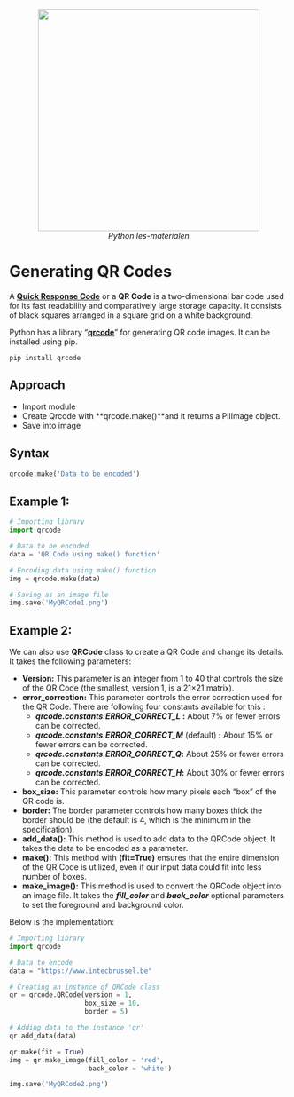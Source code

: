 <center>
    <img src='https://intecbrussel.be/img/logo3.png' width='400px' height='auto'/>
    <br/>
    <em>Python les-materialen</em>
</center>

# Generating QR Codes

A [**Quick Response Code**](https://en.wikipedia.org/wiki/QR_code) or a **QR Code** is a two-dimensional bar code used for its fast readability and comparatively large storage capacity. It consists of black squares arranged in a square grid on a white background.

Python has a library “[**qrcode**](https://pypi.org/project/qrcode/)” for generating QR code images. It can be installed using pip.

```
pip install qrcode
```

## Approach

-   Import module
-   Create Qrcode with **qrcode.make()**and it returns a PilImage object.
-   Save into image

## Syntax

```python
qrcode.make('Data to be encoded')
```


## Example 1:


```python
# Importing library
import qrcode

# Data to be encoded
data = 'QR Code using make() function'

# Encoding data using make() function
img = qrcode.make(data)

# Saving as an image file
img.save('MyQRCode1.png')
```


## Example 2:

We can also use **QRCode** class to create a QR Code and change its details. It takes the following parameters:

-   **Version:** This parameter is an integer from 1 to 40 that controls the size of the QR Code (the smallest, version 1, is a 21×21 matrix).
-   **error\_correction:** This parameter controls the error correction used for the QR Code. There are following four constants available for this :
    -   _**qrcode.constants.ERROR\_CORRECT\_L**_ **:** About 7% or fewer errors can be corrected.
    -   _**qrcode.constants.ERROR\_CORRECT\_M**_ (default) **:** About 15% or fewer errors can be corrected.
    -   _**qrcode.constants.ERROR\_CORRECT\_Q**_**:** About 25% or fewer errors can be corrected.
    -   _**qrcode.constants.ERROR\_CORRECT\_H**_**:** About 30% or fewer errors can be corrected.
-   **box\_size:** This parameter controls how many pixels each “box” of the QR code is.
-   **border:** The border parameter controls how many boxes thick the border should be (the default is 4, which is the minimum in the specification).
-   **add\_data():** This method is used to add data to the QRCode object. It takes the data to be encoded as a parameter.
-   **make():** This method with **(fit=True)** ensures that the entire dimension of the QR Code is utilized, even if our input data could fit into less number of boxes.
-   **make\_image():** This method is used to convert the QRCode object into an image file. It takes the _**fill\_color**_ and _**back\_color**_ optional parameters to set the foreground and background color.

Below is the implementation:



```python
# Importing library
import qrcode

# Data to encode
data = "https://www.intecbrussel.be"

# Creating an instance of QRCode class
qr = qrcode.QRCode(version = 1,
                   box_size = 10,
                   border = 5)

# Adding data to the instance 'qr'
qr.add_data(data)

qr.make(fit = True)
img = qr.make_image(fill_color = 'red',
                    back_color = 'white')

img.save('MyQRCode2.png')
```
